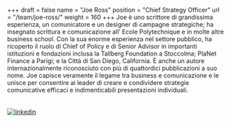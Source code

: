 +++
draft		= false
name		= "Joe Ross"
position 	= "Chief Strategy Officer"
url			= "/team/joe-ross/"
weight		= 160
+++
Joe è uno scrittore di grandissima esperienza, un comunicatore e un designer di campagne strategiche; ha insegnato scrittura e comunicazione all’ Ecole Polytechnique e in molte altre business school. Con la sua enorme esperienza nel settore pubblico, ha ricoperto il ruolo di Chief of Policy e di Senior Advisor in importanti istituzioni e fondazioni inclusa la Tallberg Foundation a Stoccolma; PlaNet Finance a Parigi; e la Città di San Diego, California. È anche un autore internazionalmente riconosciuto con più di quattordici pubblicazioni a suo nome. Joe capisce veramente il legame tra business e comunicazione e le unisce per consentire ai leader di creare e condividere strategie comunicative efficaci e indimenticabili presentazioni individuali.  
<br><br>
[![linkedin][pic1]](https://www.linkedin.com/in/joe-ross-5b89941a/)



[pic1]: /pictures/logos/linkedin.png